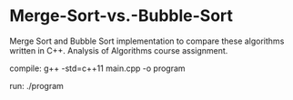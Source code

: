 # Merge-Sort-vs.-Bubble-Sort
Merge Sort and Bubble Sort implementation to compare these algorithms written in C++. Analysis of Algorithms course assignment.

compile: g++ -std=c++11  main.cpp -o program

run: ./program <algorithm type> <size> <txt file>
